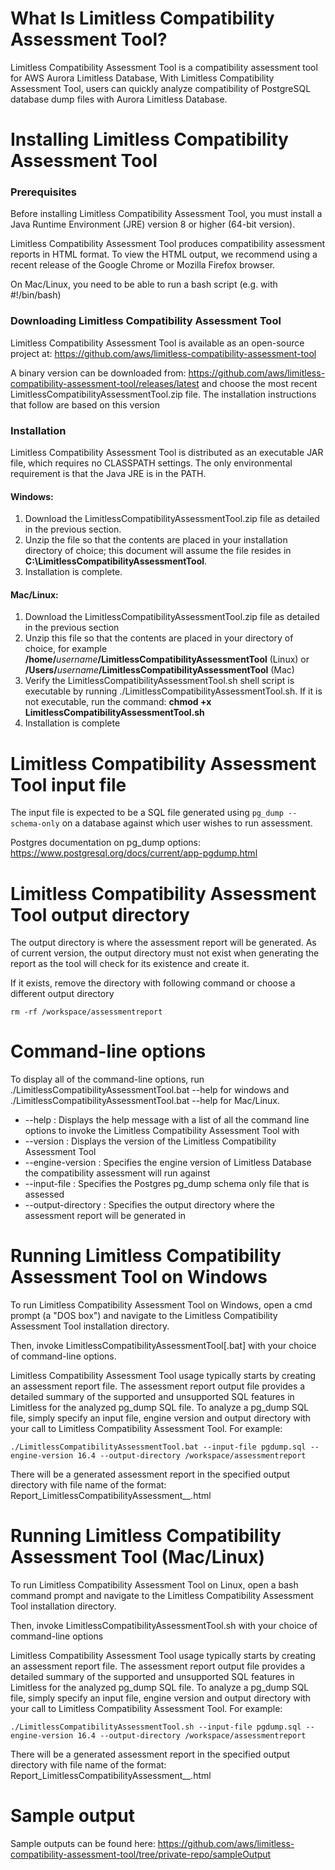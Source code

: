 # What Is Limitless Compatibility Assessment Tool?
Limitless Compatibility Assessment Tool is a compatibility assessment tool for AWS Aurora Limitless Database, With Limitless Compatibility Assessment Tool, users can quickly analyze compatibility of PostgreSQL database dump files with Aurora Limitless Database.

# Installing Limitless Compatibility Assessment Tool

### Prerequisites

Before installing Limitless Compatibility Assessment Tool, you must install a Java Runtime Environment (JRE) version 8 or higher (64-bit version).

Limitless Compatibility Assessment Tool produces compatibility assessment reports in HTML format. To view the HTML output, we recommend using a recent release of the Google Chrome or Mozilla Firefox browser.

On Mac/Linux, you need to be able to run a bash script (e.g. with #!/bin/bash)

### Downloading Limitless Compatibility Assessment Tool

Limitless Compatibility Assessment Tool is available as an open-source project at: https://github.com/aws/limitless-compatibility-assessment-tool

A binary version can be downloaded from: https://github.com/aws/limitless-compatibility-assessment-tool/releases/latest and choose the most recent LimitlessCompatibilityAssessmentTool.zip file.
The installation instructions that follow are based on this version

### Installation

Limitless Compatibility Assessment Tool is distributed as an executable JAR file, which requires no CLASSPATH settings. The only environmental requirement is that the Java JRE is in the PATH.

#### Windows:

1. Download the LimitlessCompatibilityAssessmentTool.zip file as detailed in the previous section.
2. Unzip the file so that the contents are placed in your installation directory of choice; this document will assume the file resides in **C:\LimitlessCompatibilityAssessmentTool**.
3. Installation is complete.

#### Mac/Linux:

1. Download the LimitlessCompatibilityAssessmentTool.zip file as detailed in the previous section
2. Unzip this file so that the contents are placed in your directory of choice, for example **/home/**_username_**/LimitlessCompatibilityAssessmentTool** (Linux) or **/Users/**_username_**/LimitlessCompatibilityAssessmentTool** (Mac)
3. Verify the LimitlessCompatibilityAssessmentTool.sh shell script is executable by running ./LimitlessCompatibilityAssessmentTool.sh. If it is not executable, run the command: **chmod +x LimitlessCompatibilityAssessmentTool.sh**
4. Installation is complete

# Limitless Compatibility Assessment Tool input file

The input file is expected to be a SQL file generated using `pg_dump --schema-only` on a database against which user wishes to run assessment.

Postgres documentation on pg_dump options: https://www.postgresql.org/docs/current/app-pgdump.html

# Limitless Compatibility Assessment Tool output directory

The output directory is where the assessment report will be generated. As of current version, the output directory must not exist when generating the report as the tool will check for its existence and create it.

If it exists, remove the directory with following command or choose a different output directory

`rm -rf /workspace/assessmentreport`

# Command-line options

To display all of the command-line options, run ./LimitlessCompatibilityAssessmentTool.bat --help for windows and ./LimitlessCompatibilityAssessmentTool.bat --help for Mac/Linux.

* --help : Displays the help message with a list of all the command line options to invoke the Limitless Compatibility Assessment Tool with
* --version : Displays the version of the Limitless Compatibility Assessment Tool
* --engine-version <arg> : Specifies the engine version of Limitless Database the compatibility assessment will run against
* --input-file : Specifies the Postgres pg_dump schema only file that is assessed
* --output-directory : Specifies the output directory where the assessment report will be generated in

# Running Limitless Compatibility Assessment Tool on Windows

To run Limitless Compatibility Assessment Tool on Windows, open a cmd prompt (a "DOS box") and navigate to the Limitless Compatibility Assessment Tool installation directory.

Then, invoke LimitlessCompatibilityAssessmentTool[.bat] with your choice of command-line options.

Limitless Compatibility Assessment Tool usage typically starts by creating an assessment report file. The assessment report output file provides a detailed summary of the supported and unsupported SQL features in Limitless for the analyzed pg_dump SQL file. To analyze a pg_dump SQL file, simply specify an input file, engine version and output directory with your call to Limitless Compatibility Assessment Tool. For example:

`./LimitlessCompatibilityAssessmentTool.bat --input-file pgdump.sql --engine-version 16.4 --output-directory /workspace/assessmentreport`

There will be a generated assessment report in the specified output directory with file name of the format: Report_LimitlessCompatibilityAssessment_<DATE>_<TIME>.html

# Running Limitless Compatibility Assessment Tool (Mac/Linux)

To run Limitless Compatibility Assessment Tool on Linux, open a bash command prompt and navigate to the Limitless Compatibility Assessment Tool installation directory.

Then, invoke LimitlessCompatibilityAssessmentTool.sh with your choice of command-line options

Limitless Compatibility Assessment Tool usage typically starts by creating an assessment report file. The assessment report output file provides a detailed summary of the supported and unsupported SQL features in Limitless for the analyzed pg_dump SQL file. To analyze a pg_dump SQL file, simply specify an input file, engine version and output directory with your call to Limitless Compatibility Assessment Tool. For example:

`./LimitlessCompatibilityAssessmentTool.sh --input-file pgdump.sql --engine-version 16.4 --output-directory /workspace/assessmentreport`

There will be a generated assessment report in the specified output directory with file name of the format: Report_LimitlessCompatibilityAssessment_<DATE>_<TIME>.html

# Sample output

Sample outputs can be found here: https://github.com/aws/limitless-compatibility-assessment-tool/tree/private-repo/sampleOutput